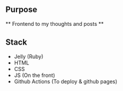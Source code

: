 
## Purpose

** Frontend to my thoughts and posts **

## Stack 

- Jelly (Ruby)
- HTML
- CSS
- JS (On the front)
- Github Actions (To deploy & github pages)



